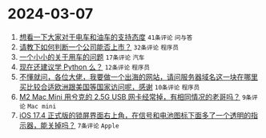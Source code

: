 # 2024-03-07

1. [想看一下大家对于电车和油车的支持态度](https://www.v2ex.com/t/1021296) `41条评论` `问与答`
1. [请教下如何判断一个公司能否上市？](https://www.v2ex.com/t/1021295) `32条评论` `程序员`
1. [一个小小的关于用车的问题](https://www.v2ex.com/t/1021287) `17条评论` `汽车`
1. [现在还建议学 Python 么？](https://www.v2ex.com/t/1021307) `12条评论` `程序员`
1. [不懂就问，各位大佬，我要做一个出海的网站，请问服务器域名这一块在哪里买比较合适欧洲跟美国等国家访问呢，感谢](https://www.v2ex.com/t/1021288) `10条评论` `程序员`
1. [M2 Mac Mini 用兮克的 2.5G USB 网卡经常掉，有相同情况的老哥吗？](https://www.v2ex.com/t/1021294) `9条评论` `Mac mini`
1. [iOS 17.4 正式版的锁屏界面右上角，在信号和电池图标下面多了一个透明的指示器，能关掉吗？](https://www.v2ex.com/t/1021310) `7条评论` `Apple`
